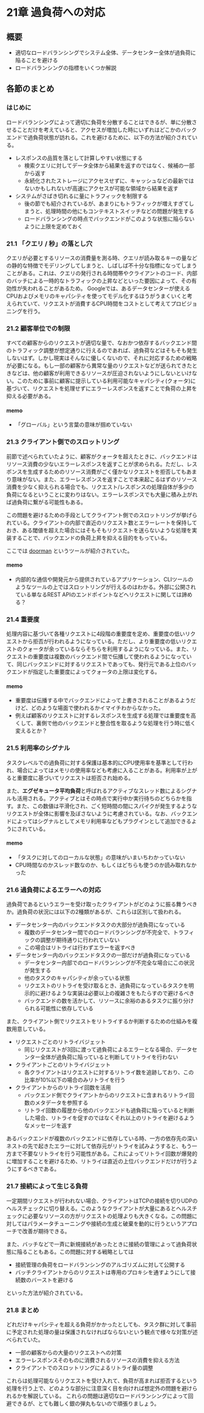 # 21章 過負荷への対応

## 概要

- 適切なロードバランシングでシステム全体、データセンター全体が過負荷に陥ることを避ける
- ロードバランシングの指標をいくつか解説

## 各節のまとめ

### はじめに

ロードバランシングによって適切に負荷を分散することはできるが、単に分散させることだけを考えていると、アクセスが増加した時にいずれはどこかのバックエンドで過負荷状態が訪れる。これを避けるために、以下の方法が紹介されている。

- レスポンスの品質を落として計算しやすい状態にする
  - 検索クエリに対してデータ全体から結果を返すのではなく、候補の一部から返す
  - 永続化されたストレージにアクセスせずに、キャッシュなどの最新ではないかもしれないが高速にアクセスが可能な領域から結果を返す
- システムがさばき切れるに量にトラフィックを制限する
  - 後の節でも紹介されているが、あまりにもトラフィックが増えすぎてしまうと、処理時間の他にもコンテキストスイッチなどの問題が発生する
  - ロードバランシングの時点でバックエンドがこのような状態に陥らないように上限を定めておく

### 21.1 「クエリ / 秒」の落とし穴

クエリが必要とするリソースの消費量を測る時、クエリが読み取るキーの量などの静的な特徴でモデリングしてしまうと、しばしば不十分な指標になってしまうことがある。これは、クエリの発行される時間帯やクライアントのコード、内部のバッチによる一時的なトラフィックの上昇などといった要因によって、その有効性が失われることがあるため。
Googleでは、あるデータセンターが使えるCPUおよびメモリのキャパシティを使ってモデル化するほうがうまくいくと考えられていて、リクエストが消費するCPU時間をコストとして考えてプロビジョニングを行う。

### 21.2 顧客単位での制限

すべての顧客からのリクエストが適切な量で、なおかつ依存するバックエンド間のトラフィック調整が想定通りに行えるのであれば、過負荷などはそもそも発生しないはず。しかし現実はそんなに優しくないので、それに対応するための戦略が必要になる。もし一部の顧客から異常な量のリクエストなどが送られてきたときなどは、他の顧客が利用できるリソースが圧迫されないようにしないといけない。このために事前に顧客に提示している利用可能なキャパシティ(クォータ)に基づいて、リクエストを処理せずにエラーレスポンスを返すことで負荷の上昇を抑える必要がある。

#### memo
- 「グローバル」という言葉の意味が掴めていない

### 21.3 クライアント側でのスロットリング

前節で述べられていたように、顧客がクォータを超えたときに、バックエンドはリソース消費の少ないエラーレスポンスを返すことが求められる。ただし、レスポンスを生成するためのリソース消費がごく僅かなリクエストを拒否してもあまり意味がない。また、エラーレスポンスを返すことで本来起こるはずのリソース消費を少なく抑えられる場合でも、リクエスト/レスポンスの処理自体が多少の負荷になるということに変わりはない。エラーレスポンスでも大量に積み上がれば過負荷に繋がる可能性もある。

この問題を避けるための手段としてクライアント側でのスロットリングが挙げられている。クライアントの内部で直近のリクエスト数とエラーレートを保持しておき、ある閾値を超えた場合にはそもそもリクエストを送らないような処理を実装することで、バックエンドの負荷上昇を抑える目的をもっている。

ここでは [doorman](https://github.com/youtube/doorman) というツールが紹介されていた。

#### memo
- 内部的な通信や開発元から提供されているアプリケーション、CLIツールのようなツールの上ではスロットリングが行えるのはわかる。外部に公開されている単なるREST APIのエンドポイントなどへリクエストに関しては諦める？

### 21.4 重要度

処理内容に基づいて各種リクエストに4段階の重要度を定め、重要度の低いリクエストから拒否が行われるようになっている。ただし、より重要度の低いリクエストのクォータが余っているならそちらを利用するようになっている。また、リクエストの重要度は複数のバックエンド間で伝播して使われるようになっていて、同じバックエンドに対するリクエストであっても、発行元である上位のバックエンドが指定した重要度によってクォータの上限は変化する。

#### memo
- 重要度は伝播する中でバックエンドによって上書きされることがあるようだけど、どのような場面で使われるかイマイチわからなかった。
- 例えば顧客のリクエストに対するレスポンスを生成する処理では重要度を高くして、裏側で他のバックエンドと整合性を取るような処理を行う時に低く変えるとか？

### 21.5 利用率のシグナル

タスクレベルでの過負荷に対する保護は基本的にCPU使用率を基準として行われ、場合によってはメモリの使用率なども考慮に入ることがある。利用率が上がると重要度に基づいてリクエストは拒否され始める。

また、**エグゼキュータ平均負荷**と呼ばれるアクティブなスレッド数によるシグナルも活用される。アクティブとはその時点で実行中か実行待ちのどちらかを指す。また、この数値は平滑化され、ごく短時間の間にスパイクが発生するようなリクエストが全体に影響を及ぼさないように考慮されている。なお、バックエンドによってはシグナルとしてメモリ利用率などもプラグインとして追加できるようにされている。

#### memo
- 「タスクに対してのローカルな状態」の意味がいまいちわかっていない
- CPU時間なのかスレッド数なのか、もしくはどちらも使うのか読み取れなかった


### 21.6 過負荷によるエラーへの対応

過負荷であるというエラーを受け取ったクライアントがどのように振る舞うべきか。過負荷の状況には以下の2種類があるが、これらは区別して扱われる。

- データセンター内のバックエンドタスクの大部分が過負荷になっている
    - 複数のデータセンター間でのロードバランシングが不完全で、トラフィックの調整が期待通りに行われていない
    - この場合はリトライは行わずエラーを返すべき
- データセンター内のバックエンドタスクの一部だけが過負荷になっている
    - データセンター内部でのロードバランシングが不完全な場合にこの状況が発生する
    - 他のタスクのキャパシティが余っている状態
    - リクエストのリトライを受け取るとき、過負荷になっているタスクを明示的に避けるような実装は必要以上の複雑さをもたらすので避けるべき
    - バックエンドの数を活かして、リソースに余裕のあるタスクに振り分けられる可能性に依存している

また、クライアント側でリクエストをリトライするか判断するための仕組みを複数用意している。

- リクエストごとのリトライバジェット
    - 同じリクエストが3回に渡って過負荷によるエラーとなる場合、データセンター全体が過負荷に陥っていると判断してリトライを行わない
- クライアントごとのリトライバジェット
    - 各クライアントはリクエストに対するリトライ数を追跡しており、この比率が10%以下の場合のみリトライを行う
- クライアントからのリトライ回数を活用
    - バックエンド側でクライアントからのリクエストに含まれるリトライ回数のメタデータを参照する
    - リトライ回数の履歴から他のバックエンドも過負荷に陥っていると判断した場合、リトライを促すのではなくそれ以上のリトライを避けるようなメッセージを返す

あるバックエンドが複数のバックエンドに依存している時、一方の依存先の深いネストの先で起きたエラーに対して依存元がリトライを試みようすると、もう一方まで不要なリトライを行う可能性がある。これによってリトライ回数が爆発的に増加することを避けるため、リトライは直近の上位バックエンドだけが行うようにするべきである。

### 21.7 接続によって生じる負荷

一定期間リクエストが行われない場合、クライアントはTCPの接続を切りUDPのヘルスチェックに切り替える。このようなクライアントが大量にあるとヘルスチェックに必要なリソースの方がリクエストの処理よりも大きくなる。この問題に対してはパラメータチューニングや接続の生成と破棄を動的に行うというアプローチで改善が期待できる。

また、バッチなどで一斉に新規接続があったときに接続の管理によって過負荷状態に陥ることもある。この問題に対する戦略としては

- 接続管理の負荷をロードバランシングのアルゴリズムに対して公開する
- バッチクライアントからのリクエストは専用のプロキシを通すようにして接続数のバーストを避ける

といった方法が紹介されている。

### 21.8 まとめ

どれだけキャパシティを超える負荷がかかったとしても、タスク群に対して事前に予定された処理の量は保護されなければならないという観点で様々な対策が述べられていた。

- 一部の顧客からの大量のリクエストへの対策
- エラーレスポンスそのものに消費されるリソースの消費を抑える方法
- クライアントでのスロットリングによるリトライ量の調整

これらは処理可能ならリクエストを受け入れて、負荷が高まれば拒否するという処理を行う上で、どのような部分に注意深く目を向ければ想定外の問題を避けられるかを解説している。
これらの問題は適切なロードバランシングによって回避できるが、とても難しく銀の弾丸もないので頑張りましょう。
